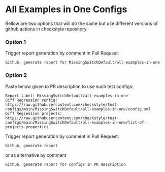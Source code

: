 # All Examples in One Configs

Bellow are two options that will do the same but use different versions
of github actions in checkstyle repository.


### Option 1
Trigger report generation by comment in Pull Request:
```
Github, generate report for MissingSwitchDefault/all-examples-in-one
```

### Option 2

Paste below given to PR description to use such test configs:
```
Report label: MissingSwitchDefault/all-examples-in-one
Diff Regression config: https://raw.githubusercontent.com/checkstyle/test-configs/main/MissingSwitchDefault/all-examples-in-one/config.xml
Diff Regression projects: https://raw.githubusercontent.com/checkstyle/test-configs/main/MissingSwitchDefault/all-examples-in-one/list-of-projects.properties
```

Trigger report generation by comment in Pull Request:
```
Github, generate report
```
or as alternative by comment
```
Github, generate report for configs in PR description
```
